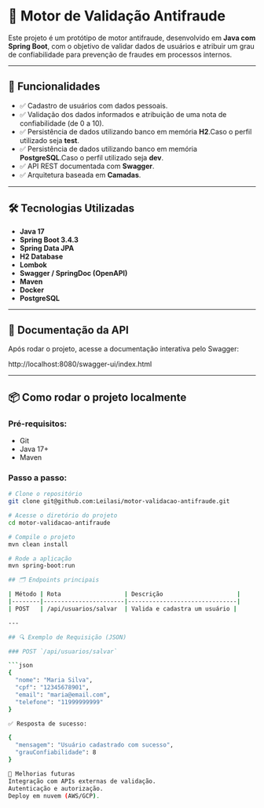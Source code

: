 # 🚀 Motor de Validação Antifraude

Este projeto é um protótipo de motor antifraude, desenvolvido em **Java com Spring Boot**, com o objetivo de validar dados de usuários e atribuir um grau de confiabilidade para prevenção de fraudes em processos internos.

---

## 📌 Funcionalidades

- ✅ Cadastro de usuários com dados pessoais.
- ✅ Validação dos dados informados e atribuição de uma nota de confiabilidade (de 0 a 10).
- ✅ Persistência de dados utilizando banco em memória **H2**.Caso o perfil utilizado seja **test**.
- ✅ Persistência de dados utilizando banco em memória **PostgreSQL**.Caso o perfil utilizado seja **dev**.
- ✅ API REST documentada com **Swagger**.
- ✅ Arquitetura baseada em **Camadas**.

---

## 🛠️ Tecnologias Utilizadas

- **Java 17**
- **Spring Boot 3.4.3**
- **Spring Data JPA**
- **H2 Database**
- **Lombok**
- **Swagger / SpringDoc (OpenAPI)**
- **Maven**
- **Docker**
- **PostgreSQL**

---

## 📄 Documentação da API

Após rodar o projeto, acesse a documentação interativa pelo Swagger:

http://localhost:8080/swagger-ui/index.html


---

## 📦 Como rodar o projeto localmente

### Pré-requisitos:
- Git
- Java 17+
- Maven

### Passo a passo:

```bash
# Clone o repositório
git clone git@github.com:Leilasi/motor-validacao-antifraude.git

# Acesse o diretório do projeto
cd motor-validacao-antifraude

# Compile o projeto
mvn clean install

# Rode a aplicação
mvn spring-boot:run

## 🗂️ Endpoints principais

| Método | Rota                  | Descrição                     |
|--------|-----------------------|-------------------------------|
| POST   | /api/usuarios/salvar  | Valida e cadastra um usuário |

---

## 🔍 Exemplo de Requisição (JSON)

### POST `/api/usuarios/salvar`

```json
{
  "nome": "Maria Silva",
  "cpf": "12345678901",
  "email": "maria@email.com",
  "telefone": "11999999999"
}

✅ Resposta de sucesso:

{
  "mensagem": "Usuário cadastrado com sucesso",
  "grauConfiabilidade": 8
}

🧠 Melhorias futuras
Integração com APIs externas de validação.
Autenticação e autorização.
Deploy em nuvem (AWS/GCP).


